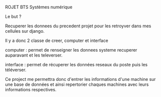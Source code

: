 ROJET BTS Systèmes numérique

Le but ?

Recuperer les donnees du precedent projet pour les retroyver dans mes cellules sur django.

Il y a donc 2 classe de creer, computer et interface

computer : permet de renseigner les donnees systeme recuperer auparavant et les televerser.

interface : permet de récuperer les données reseaux du poste puis les téléverser.

Ce project me permettra donc d'entrer les informations d'une machine sur une base de données et ainsi repertorier chaques machines avec leurs informations respectives. 